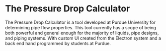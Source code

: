 # The Pressure Drop Calculator
The Pressure Drop Calculator is a tool developed at Purdue University for determining pipe flow properties. This tool currently has a scope of being both powerful and general enough for the majority of liquids, pipe designs, and piping systems. With custom UI created from the Electron system and a back end hand programmed by students at Purdue.
